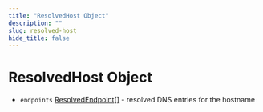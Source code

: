 ```yaml
---
title: "ResolvedHost Object"
description: ""
slug: resolved-host
hide_title: false
---
```


# ResolvedHost Object

* `endpoints` [ResolvedEndpoint[]](resolved-endpoint.md) - resolved DNS entries for the hostname
